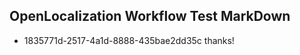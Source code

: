 ## OpenLocalization Workflow Test MarkDown
* 1835771d-2517-4a1d-8888-435bae2dd35c thanks!

<!--HONumber=Sep16_HO1-->



